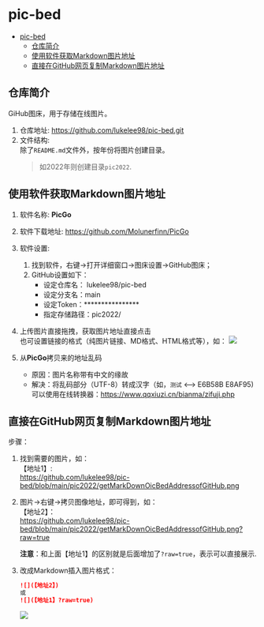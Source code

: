 # pic-bed

<!-- @import "[TOC]" {cmd="toc" depthFrom=1 depthTo=6 orderedList=false} -->

<!-- code_chunk_output -->

- [pic-bed](#pic-bed)
  - [仓库简介](#仓库简介)
  - [使用软件获取Markdown图片地址](#使用软件获取markdown图片地址)
  - [直接在GitHub网页复制Markdown图片地址](#直接在github网页复制markdown图片地址)

<!-- /code_chunk_output -->

## 仓库简介
GiHub图床，用于存储在线图片。
1. 仓库地址:
https://github.com/lukelee98/pic-bed.git
2. 文件结构:  
    除了`README.md`文件外，按年份将图片创建目录。   
    >如2022年则创建目录`pic2022`.

## 使用软件获取Markdown图片地址
1. 软件名称:
    **PicGo**
2. 软件下载地址:
    https://github.com/Molunerfinn/PicGo
3. 软件设置:
    1. 找到软件，右键->打开详细窗口->图床设置->GitHub图床；
    2. GitHub设置如下：
        + 设定仓库名： lukelee98/pic-bed
        + 设定分支名：main
        + 设定Token：****************
        + 指定存储路径：pic2022/

4. 上传图片直接拖拽，获取图片地址直接点击  
    也可设置链接的格式（纯图片链接、MD格式、HTML格式等），如：
    ![](https://raw.githubusercontent.com/lukelee98/PicBed/main/Pic2022/chunk.png)

5. 从**PicGo**拷贝来的地址乱码
    + 原因：图片名称带有中文的缘故  
    + 解决：将乱码部分（UTF-8）转成汉字（如，`测试` <--> E6B58B E8AF95)  
        可以使用在线转换器：https://www.qqxiuzi.cn/bianma/zifuji.php


## 直接在GitHub网页复制Markdown图片地址
步骤：
1. 找到需要的图片，如：  
    【地址1】:   
    https://github.com/lukelee98/pic-bed/blob/main/pic2022/getMarkDownOicBedAddressofGitHub.png
    
2. 图片->右键->拷贝图像地址，即可得到，如：  
    【地址2】：  
    https://github.com/lukelee98/pic-bed/blob/main/pic2022/getMarkDownOicBedAddressofGitHub.png?raw=true  
    
    **注意**：和上面【地址1】的区别就是后面增加了`?raw=true`，表示可以直接展示.  

3. 改成Markdown插入图片格式：  
    ```markdown
    ![](【地址2】)
    或
    ![](【地址1】?raw=true)
    ```

    ![](https://github.com/lukelee98/pic-bed/blob/main/pic2022/getMarkDownOicBedAddressofGitHub.png?raw=true)